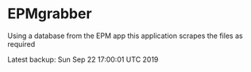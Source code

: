 # EPMgrabber
Using a database from the EPM app this application scrapes the files as required


Latest backup: Sun Sep 22 17:00:01 UTC 2019
